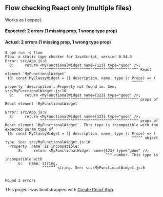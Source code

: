 ## Flow checking React only (multiple files)

Works as I expect.

#### Expected: 2 errors (1 missing prop, 1 wrong type prop)

#### Actual: 2 errors (1 missing prop, 1 wrong type prop)

```
$ npm run -s flow
Flow, a static type checker for JavaScript, version 0.54.0
Error: src/App.js:8
  8:     return <MyFunctionalWidget name={123} type="good" />;
                ^^^^^^^^^^^^^^^^^^^^^^^^^^^^^^^^^^^^^^^^^^^^^ React element `MyFunctionalWidget`
 10: const MyClassyWidget = ({ description, name, type }: Props) => (
                                                          ^^^^^ property `description`. Property not found in. See: src/MyFunctionalWidget.js:10
  8:     return <MyFunctionalWidget name={123} type="good" />;
                ^^^^^^^^^^^^^^^^^^^^^^^^^^^^^^^^^^^^^^^^^^^^^ props of React element `MyFunctionalWidget`

Error: src/App.js:8
  8:     return <MyFunctionalWidget name={123} type="good" />;
                ^^^^^^^^^^^^^^^^^^^^^^^^^^^^^^^^^^^^^^^^^^^^^ props of React element `MyFunctionalWidget`. This type is incompatible with the expected param type of
 10: const MyClassyWidget = ({ description, name, type }: Props) => (
                                                          ^^^^^ object type. See: src/MyFunctionalWidget.js:10
  Property `name` is incompatible:
      8:     return <MyFunctionalWidget name={123} type="good" />;
                                              ^^^ number. This type is incompatible with
      6:   name: string,
                 ^^^^^^ string. See: src/MyFunctionalWidget.js:6


Found 2 errors
```

This project was bootstrapped with [Create React App](https://github.com/facebookincubator/create-react-app).
